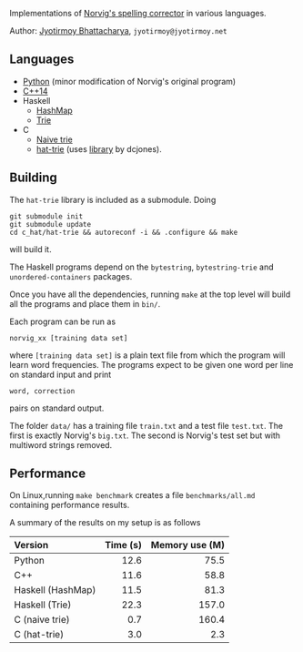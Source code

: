 Implementations of [Norvig's spelling corrector](http://norvig.com/spell-correct.html) in various languages.

Author: [Jyotirmoy Bhattacharya](http://www.jyotirmoy.net), `jyotirmoy@jyotirmoy.net`

## Languages
* [Python](https://github.com/jmoy/norvig-spell/blob/master/python2/norvig.py) (minor modification of Norvig's original program)
* [C++14](https://github.com/jmoy/norvig-spell/blob/master/cxx1y/norvig.cc)
* Haskell 
  + [HashMap](https://github.com/jmoy/norvig-spell/blob/master/haskell/norvig.hs) 
  + [Trie](https://github.com/jmoy/norvig-spell/blob/master/haskell-trie/norvig.hs) 
* C 
  + [Naive trie](https://github.com/jmoy/norvig-spell/tree/master/c) 
  + [hat-trie](https://github.com/jmoy/norvig-spell/tree/master/c_hat) (uses [library](https://github.com/dcjones/hat-trie/) by dcjones).

## Building
The `hat-trie` library is included as a submodule. Doing 

    git submodule init
    git submodule update
    cd c_hat/hat-trie && autoreconf -i && .configure && make

will build it. 

The Haskell programs depend on the `bytestring`, `bytestring-trie` and `unordered-containers` packages.

Once you have all the dependencies, running `make` at the top level will build all the programs and place them in `bin/`.

Each program can be run as

    norvig_xx [training data set]

where `[training data set]` is a plain text file from which the program will learn word frequencies. The programs expect to be given one word per line on standard input and print

    word, correction

pairs on standard output.

The folder `data/` has a training file `train.txt` and a test file `test.txt`. The first is exactly Norvig's `big.txt`. The second is Norvig's test set but with multiword strings removed.

## Performance

On Linux,running `make benchmark` creates a file `benchmarks/all.md` containing performance results.

A summary of the results on my setup is as follows

Version              | Time (s) | Memory use (M)
:--------------------|---------:|---------------:
Python               | 12.6     | 75.5
C++                  | 11.6     | 58.8
Haskell (HashMap)    | 11.5     | 81.3
Haskell (Trie)       | 22.3     |157.0
C (naive trie)       |  0.7     |160.4
C (hat-trie)         |  3.0     |  2.3


